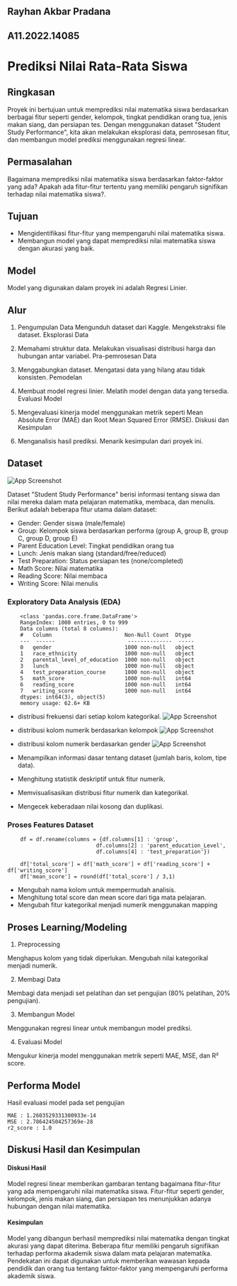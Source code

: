 ## Rayhan Akbar Pradana
## A11.2022.14085

# Prediksi Nilai Rata-Rata Siswa

## Ringkasan

Proyek ini bertujuan untuk memprediksi nilai matematika siswa berdasarkan berbagai fitur seperti gender, kelompok, tingkat pendidikan orang tua, jenis makan siang, dan persiapan tes. Dengan menggunakan dataset "Student Study Performance", kita akan melakukan eksplorasi data, pemrosesan fitur, dan membangun model prediksi menggunakan regresi linear.

## Permasalahan

Bagaimana memprediksi nilai matematika siswa berdasarkan faktor-faktor yang ada?
Apakah ada fitur-fitur tertentu yang memiliki pengaruh signifikan terhadap nilai matematika siswa?.

## Tujuan

- Mengidentifikasi fitur-fitur yang mempengaruhi nilai matematika siswa.
- Membangun model yang dapat memprediksi nilai matematika siswa dengan akurasi yang baik.

## Model

Model yang digunakan dalam proyek ini adalah Regresi Linier.

## Alur

1. Pengumpulan Data
   Mengunduh dataset dari Kaggle.
   Mengekstraksi file dataset.
   Eksplorasi Data

2. Memahami struktur data.
   Melakukan visualisasi distribusi harga dan hubungan antar variabel.
   Pra-pemrosesan Data

3. Menggabungkan dataset.
   Mengatasi data yang hilang atau tidak konsisten.
   Pemodelan

4. Membuat model regresi linier.
   Melatih model dengan data yang tersedia.
   Evaluasi Model

5. Mengevaluasi kinerja model menggunakan metrik seperti Mean Absolute Error (MAE) dan Root Mean Squared Error (RMSE).
   Diskusi dan Kesimpulan

6. Menganalisis hasil prediksi.
   Menarik kesimpulan dari proyek ini.

## Dataset

![App Screenshot](./gambar/dataset.png)

Dataset "Student Study Performance" berisi informasi tentang siswa dan nilai mereka dalam mata pelajaran matematika, membaca, dan menulis. Berikut adalah beberapa fitur utama dalam dataset:

- Gender: Gender siswa (male/female)
- Group: Kelompok siswa berdasarkan performa (group A, group B, group C, group D, group E)
- Parent Education Level: Tingkat pendidikan orang tua
- Lunch: Jenis makan siang (standard/free/reduced)
- Test Preparation: Status persiapan tes (none/completed)
- Math Score: Nilai matematika
- Reading Score: Nilai membaca
- Writing Score: Nilai menulis

### Exploratory Data Analysis (EDA)

        <class 'pandas.core.frame.DataFrame'>
        RangeIndex: 1000 entries, 0 to 999
        Data columns (total 8 columns):
        #   Column                       Non-Null Count  Dtype
        ---  ------                       --------------  -----
        0   gender                       1000 non-null   object
        1   race_ethnicity               1000 non-null   object
        2   parental_level_of_education  1000 non-null   object
        3   lunch                        1000 non-null   object
        4   test_preparation_course      1000 non-null   object
        5   math_score                   1000 non-null   int64
        6   reading_score                1000 non-null   int64
        7   writing_score                1000 non-null   int64
        dtypes: int64(3), object(5)
        memory usage: 62.6+ KB

- distribusi frekuensi dari setiap kolom kategorikal.
  ![App Screenshot](./gambar/eda.png)

- distribusi kolom numerik berdasarkan kelompok
  ![App Screenshot](./gambar/score.png)

- distribusi kolom numerik berdasarkan gender
  ![App Screenshot](./gambar/gender.png)
- Menampilkan informasi dasar tentang dataset (jumlah baris, kolom, tipe data).
- Menghitung statistik deskriptif untuk fitur numerik.
- Memvisualisasikan distribusi fitur numerik dan kategorikal.
- Mengecek keberadaan nilai kosong dan duplikasi.

### Proses Features Dataset

        df = df.rename(columns = {df.columns[1] : 'group',
                                df.columns[2] : 'parent_education_Level',
                                df.columns[4] : 'test_preparation'})

        df['total_score'] = df['math_score'] + df['reading_score'] + df['writing_score']
        df['mean_score'] = round(df['total_score'] / 3,1)

- Mengubah nama kolom untuk mempermudah analisis.
- Menghitung total score dan mean score dari tiga mata pelajaran.
- Mengubah fitur kategorikal menjadi numerik menggunakan mapping

## Proses Learning/Modeling

1. Preprocessing

Menghapus kolom yang tidak diperlukan.
Mengubah nilai kategorikal menjadi numerik.

2. Membagi Data

Membagi data menjadi set pelatihan dan set pengujian (80% pelatihan, 20% pengujian).

3. Membangun Model

Menggunakan regresi linear untuk membangun model prediksi.

4. Evaluasi Model

Mengukur kinerja model menggunakan metrik seperti MAE, MSE, dan R² score.

## Performa Model

Hasil evaluasi model pada set pengujian

    MAE : 1.2603529331300933e-14
    MSE : 2.786424504257369e-28
    r2_score : 1.0

## Diskusi Hasil dan Kesimpulan

#### Diskusi Hasil

Model regresi linear memberikan gambaran tentang bagaimana fitur-fitur yang ada mempengaruhi nilai matematika siswa.
Fitur-fitur seperti gender, kelompok, jenis makan siang, dan persiapan tes menunjukkan adanya hubungan dengan nilai matematika.

#### Kesimpulan

Model yang dibangun berhasil memprediksi nilai matematika dengan tingkat akurasi yang dapat diterima.
Beberapa fitur memiliki pengaruh signifikan terhadap performa akademik siswa dalam mata pelajaran matematika.
Pendekatan ini dapat digunakan untuk memberikan wawasan kepada pendidik dan orang tua tentang faktor-faktor yang mempengaruhi performa akademik siswa.
